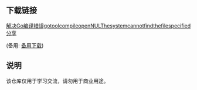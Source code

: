 

## 下载链接
[解决Go编译错误gotoolcompileopenNULThesystemcannotfindthefilespecified分享](https://pan.quark.cn/s/0752d5a08e81) 

(备用: [备用下载](https://pan.baidu.com/s/1Mt4NR_MoN-kuyv6cnnVCYQ?pwd=1234))

## 说明

该仓库仅用于学习交流，请勿用于商业用途。
